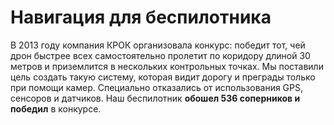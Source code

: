 # Навигация для беспилотника
В 2013 году компания КРОК организовала конкурс: победит тот, чей дрон быстрее всех самостоятельно пролетит по коридору длиной 30 метров и приземлится в нескольких контрольных точках.
Мы поставили цель создать такую систему, которая видит дорогу и преграды только при помощи камер. Специально отказались от использования GPS, сенсоров и датчиков. Наш беспилотник **обошел 536 соперников и победил** в конкурсе.
